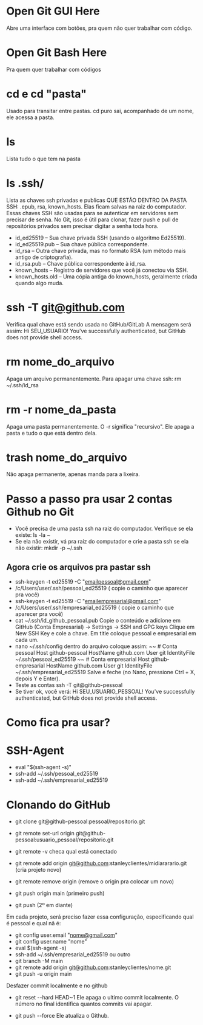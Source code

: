 # Open Git GUI Here
Abre uma interface com botões, pra quem não quer trabalhar  com código. 

# Open Git Bash Here
Pra quem quer trabalhar com códigos

# cd e cd "pasta"
Usado para transitar entre pastas. cd puro sai, acompanhado de um nome, ele acessa a pasta. 

# ls
Lista tudo o que tem na pasta

# ls .ssh/
Lista as chaves ssh privadas e publicas QUE ESTÃO DENTRO DA PASTA SSH: .epub, rsa, known_hosts.
Elas ficam salvas na raiz do computador. 
Essas chaves SSH são usadas para se autenticar em servidores sem precisar de senha. No Git, isso é útil para clonar, fazer push e pull de repositórios privados sem precisar digitar a senha toda hora.
- id_ed25519 – Sua chave privada SSH (usando o algoritmo Ed25519).
- id_ed25519.pub – Sua chave pública correspondente.
- id_rsa – Outra chave privada, mas no formato RSA (um método mais antigo de criptografia).
- id_rsa.pub – Chave pública correspondente à id_rsa.
- known_hosts – Registro de servidores que você já conectou via SSH.
- known_hosts.old – Uma cópia antiga do known_hosts, geralmente criada quando algo muda.

# ssh -T git@github.com
Verifica qual chave está sendo usada no GitHub/GitLab
A mensagem será assim: 
Hi SEU_USUARIO! You've successfully authenticated, but GitHub does not provide shell access.

# rm nome_do_arquivo
Apaga um arquivo permanentemente. Para apagar uma chave ssh: 
rm ~/.ssh/id_rsa

# rm -r nome_da_pasta
Apaga uma pasta permanentemente. O -r significa "recursivo". Ele apaga a pasta e tudo o que está dentro dela. 

# trash nome_do_arquivo
Não apaga permanente, apenas manda para a lixeira. 

# Passo a passo pra usar 2 contas Github no Git
- Você precisa de uma pasta ssh na raiz do computador. Verifique se ela existe: ls -la ~
- Se ela não existir, vá pra raiz do computador e crie a pasta ssh se ela não existir: mkdir -p ~/.ssh

## Agora crie os arquivos pra pastar ssh
- ssh-keygen -t ed25519 -C "emailpessoal@gmail.com"
- /c/Users/user/.ssh/pessoal_ed25519 ( copie o caminho que aparecer pra você)
- ssh-keygen -t ed25519 -C "emailempresarial@gmail.com"
- /c/Users/user/.ssh/empresarial_ed25519 ( copie o caminho que aparecer pra você)
- cat ~/.ssh/id_github_pessoal.pub Copie o conteúdo e adicione em GitHub (Conta Empresarial) → Settings → SSH and GPG keys
Clique em New SSH Key e cole a chave. Em title coloque pessoal e empresarial em cada um.
- nano ~/.ssh/config dentro do arquivo coloque assim:
~~  # Conta pessoal
Host github-pessoal
    HostName github.com
    User git
    IdentityFile ~/.ssh/pessoal_ed25519
~~ # Conta empresarial
Host github-empresarial
    HostName github.com
    User git
    IdentityFile ~/.ssh/empresarial_ed25519
Salve e feche (no Nano, pressione Ctrl + X, depois Y e Enter).
- Teste as contas ssh -T git@github-pessoal
- Se tiver ok, você verá: Hi SEU_USUARIO_PESSOAL! You've successfully authenticated, but GitHub does not provide shell access.

# Como fica pra usar? 
# SSH-Agent
- eval "$(ssh-agent -s)"
- ssh-add ~/.ssh/pessoal_ed25519
- ssh-add ~/.ssh/empresarial_ed25519

# Clonando do GitHub
- git clone git@github-pessoal:pessoal/repositorio.git


- git remote set-url origin git@github-pessoal:usuario_pessoal/repositorio.git
- git remote -v checa qual está conectado
- git remote add origin git@github.com:stanleyclientes/midiararario.git (cria projeto novo)
- git remote remove origin (remove o origin pra colocar um novo)
- git push origin main (primeiro push)
- git push (2º em diante)

Em cada projeto, será preciso fazer essa configuração, especificando qual é pessoal e qual nã é: 
- git config user.email "nome@gmail.com"
- git config user.name "nome"
- eval $(ssh-agent -s)
- ssh-add ~/.ssh/empresarial_ed25519 ou outro
- git branch -M main
- git remote add origin git@github.com:stanleyclientes/nome.git
- git push -u origin main

Desfazer commit localmente e no github
- git reset --hard HEAD~1
Ele apaga o ultimo commit localmente. O número no final identifica quantos commits vai apagar.

- git push --force
Ele atualiza o Github. 








